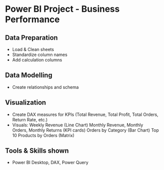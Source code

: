 # Power BI Project - Business Performance
## Data Preparation
- Load & Clean sheets
- Standardize column names
- Add calculation columns
## Data Modelling
- Create relationships and schema
## Visualization
- Create DAX measures for KPIs (Total Revenue, Total Profit, Total Orders, Return Rate, etc.)
- Visuals:
  Weekly Revenue (Line Chart)
  Monthly Revenue, Monthly Orders, Monthly Returns (KPI cards)
  Orders by Category (Bar Chart)
  Top 10 Products by Orders (Matrix)
## Tools & Skills shown
- Power BI Desktop, DAX, Power Query
